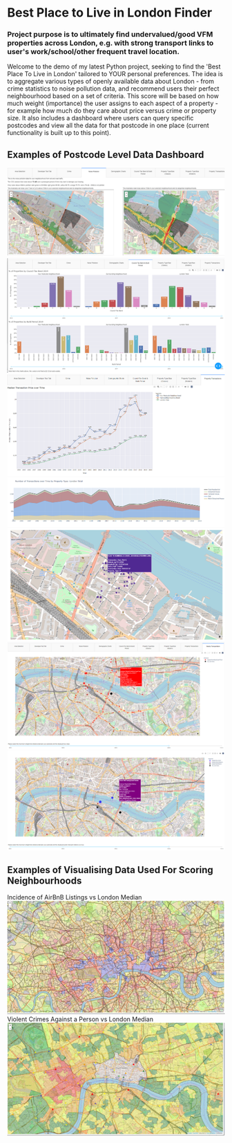 # Best Place to Live in London Finder
### Project purpose is to ultimately find undervalued/good VFM properties across London, e.g. with strong transport links to user's work/school/other frequent travel location.

Welcome to the demo of my latest Python project, seeking to find the 'Best Place To Live in London' tailored to YOUR personal preferences.
The idea is to aggregate various types of openly available data about London - from crime statistics to noise pollution data, and recommend users their perfect neighbourhood based on a set of criteria.
This score will be based on how much weight (importance) the user assigns to each aspect of a property - for example how much do they care about price versus crime or property size.
It also includes a dashboard where users can query specific postcodes and view all the data for that postcode in one place (current functionality is built up to this point).

Examples of Postcode Level Data Dashboard
------------------
![Noise Pollution](https://github.com/MochiYoshi/BPTLIL_public_demo/blob/main/noise%20pollution.PNG?raw=true)
![Council Tax Band and Build Period](https://github.com/MochiYoshi/BPTLIL_public_demo/blob/main/coucnil%20tax%20band%20and%20build%20period.png?raw=true)
![Historical Transaction Prices](https://github.com/MochiYoshi/BPTLIL_public_demo/blob/main/historical%20price.PNG?raw=true)
![Transaction Counts by Property Type](https://github.com/MochiYoshi/BPTLIL_public_demo/blob/main/transaction%20count%20by%20property%20type.PNG?raw=true)
![Individual Property Transactions Scatter](https://github.com/MochiYoshi/BPTLIL_public_demo/blob/main/Price%20paid%20example%201.png?raw=true)
![Nearby Bus Plot](https://github.com/MochiYoshi/BPTLIL_public_demo/blob/main/bus_stops_600m_radius_new.png?raw=true)
![Nearby Other Transportation Plot](https://github.com/MochiYoshi/BPTLIL_public_demo/blob/main/transport_stops_600m_radius_new.png?raw=true)

Examples of Visualising Data Used For Scoring Neighbourhoods
--------------------
Incidence of AirBnB Listings vs London Median
![Incidence of AirBnB properties](https://github.com/MochiYoshi/BPTLIL_public_demo/blob/main/airbnb%20incidence%20ratio%20vs%20london%20median.png?raw=true)
Violent Crimes Against a Person vs London Median
![Violence against persons](https://github.com/MochiYoshi/BPTLIL_public_demo/blob/main/Violence%20against%20person%20crime%20ratio%20vs%20london%20median.png?raw=true)

